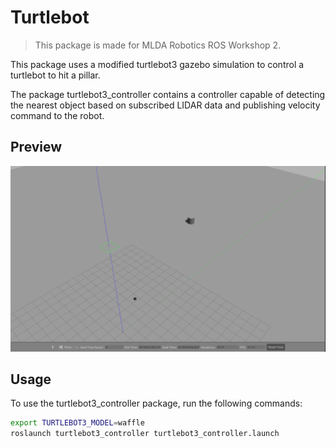 # Turtlebot

>This package is made for MLDA Robotics ROS Workshop 2.

This package uses a modified turtlebot3 gazebo simulation to control a turtlebot to hit a pillar.

The package turtlebot3_controller contains a controller capable of detecting the nearest object based on subscribed LIDAR data and publishing velocity command to the robot.

## Preview
![Turtlebot_demo](img/turtlebot_demo.png)

## Usage
To use the turtlebot3_controller package, run the following commands:
```sh
export TURTLEBOT3_MODEL=waffle
roslaunch turtlebot3_controller turtlebot3_controller.launch
```
